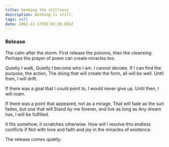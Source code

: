 ```yaml
---
title: Seeking the stillness
description: Nothing is still.
tags: null
date: 2002-12-17T05:03:20.856Z
---
```


<div  class="poem">
<h3>Release</h3>

The calm after the storm.
First release the poisons,
then the cleansing.
Perhaps the prayer of poem can create miracles too.

Quietly I walk, Quietly I become who I am.
I cannot deviate. If I can find the purpose, the action,
The doing that will create the form, all will be well.
Until then, I will drift.

If there was a goal that I could point to,
I would never give up.
Until then, I will roam.

If there was a point that appeared, not as a mirage,
That will fade as the sun fades, but one that will
Stand by me forever, and live as long as
Any dream has, I will be fulfilled.

It fits somehow, it scratches otherwise.
How will I resolve this endless conflicts if
Not with love and faith and joy in the miracles of existence.

The release comes quietly.

</div>
